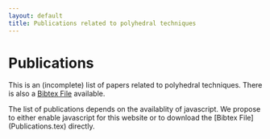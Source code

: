 ```yaml
---
layout: default
title: Publications related to polyhedral techniques
---
```


Publications
============

This is an (incomplete) list of papers related to polyhedral techniques. There is also a [Bibtex File](Publications.tex) available.
<div id="bibtex_display">
</div>
<noscript>
The list of publications depends on the availablity of javascript. We
propose to either enable javascript for this website or to download
the [Bibtex File](Publications.tex) directly.
</noscript>


